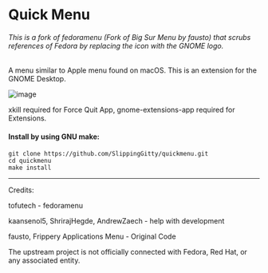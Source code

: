 # Quick Menu

###### This is a fork of fedoramenu (Fork of Big Sur Menu by fausto) that scrubs references of Fedora by replacing the icon with the GNOME logo.

A menu similar to Apple menu found on macOS. This is an extension for the GNOME Desktop.

![image](https://user-images.githubusercontent.com/76500838/117557009-730dbc00-b034-11eb-830f-8060052a4109.png)

xkill required for Force Quit App, gnome-extensions-app required for Extensions.

#### Install by using GNU make:

```
git clone https://github.com/SlippingGitty/quickmenu.git
cd quickmenu
make install
```
___

Credits:

tofutech - fedoramenu

kaansenol5, ShrirajHegde, AndrewZaech - help with development

fausto, Frippery Applications Menu - Original Code

The upstream project is not officially connected with Fedora, Red Hat, or any associated entity. 
